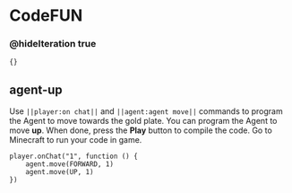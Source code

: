 # CodeFUN

### @hideIteration true

```template
{}
```

## agent-up 

Use ``||player:on chat||`` and  ``||agent:agent move||`` commands to program the Agent to move towards the gold plate. You can program the Agent to move **up**. When done, press the **Play** button to compile the code. Go to Minecraft to run your code in game.

```blocks
player.onChat("1", function () {
    agent.move(FORWARD, 1)
    agent.move(UP, 1)
})
```